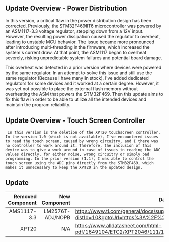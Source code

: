 ## Update Overview - Power Distribution
  In this version, a critical flaw in the power distribution design has been corrected. Previously, the STM32F469IIT6 microcontroller was powered by an ASM1117-3.3 voltage regulator, stepping down from a 12V input. However, the resulting power dissipation caused the regulator to overheat, leading to unstable MCU behavior. The issue became more pronounced after introducing multi-threading in the firmware, which increased the system's current draw. At that point, the ASM1117 began to overheat severely, risking unpredictable system failures and potential board damage.

  This overheat was detected in a prior version where devices were powered by the same regulator. In an attempt to solve this issue and still use the same regulator (Because I have many in stock), I've added dedicated regulators for some devices and it worked at a certain degree. However, it was yet not possible to place the external flash memory without overheating the ASM that powers the STM32F469. Then this update aims to fix this flaw in order to be able to utilize all the intended devices and maintain the program reliability.  

## Update Overview - Touch Screen Controller
     In this version is the deletion of the XPT20 touchscreen controller. In the version 1.0 (which is not available), I've encountered issues to read the touch screen, caused by wrong circuitry, and I there was no controller to work around it. Therefore, the inclusion of this device was to give a work around in case of issues in reading the ADC values directly, for either noise, wrong circuitry or simply bad programming. In the prior version (1.1), I was able to control the touch screen using the ADC pins directly from the STM32F469, which makes it unnecessary to keep the XPT20 in the updated design.
## Update

| Removed Component |  New Component     | Datasheet|
| ---------------:  | ---------------:   | ---------|
|AMS1117-3.3 |LM2576T-ADJ/NOPB  | https://www.ti.com/general/docs/suppproductinfo.tsp?distId=10&gotoUrl=https%3A%2F%2Fwww.ti.com%2Flit%2Fgpn%2Flm2576hv|
| XPT20 | N/A | https://www.alldatasheet.com/html-pdf/1649104/ETC2/XPT2046/111/1/XPT2046.html |
